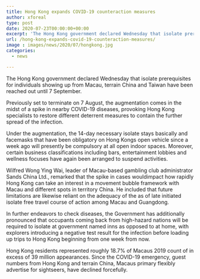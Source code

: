 ```yaml
---
title: Hong Kong expands COVID-19 counteraction measures
author: xforeal 
type: post
date: 2020-07-23T00:00:00+00:00
excerpt: 'The Hong Kong government declared Wednesday that isolate prerequisites for individuals showing up from Macau, terrain China and Taiwan have been reached out until 7 September '
url: /hong-kong-expands-covid-19-counteraction-measures/
image : images/news/2020/07/hongkong.jpg
categories:
  - news

---
```

The Hong Kong government declared Wednesday that isolate prerequisites for individuals showing up from Macau, terrain China and Taiwan have been reached out until 7 September. 

Previously set to terminate on 7 August, the augmentation comes in the midst of a spike in nearby COVID-19 diseases, provoking Hong Kong specialists to restore different deterrent measures to contain the further spread of the infection. 

Under the augmentation, the 14-day necessary isolate stays basically and facemasks that have been obligatory on Hong Kongs open vehicle since a week ago will presently be compulsory at all open indoor spaces. Moreover, certain business classifications including bars, entertainment lobbies and wellness focuses have again been arranged to suspend activities. 

Wilfred Wong Ying Wai, leader of Macau-based gambling club administrator Sands China Ltd., remarked that the spike in cases wouldimpact how rapidly Hong Kong can take an interest in a movement bubble framework with Macau and different spots in territory China. He included that future limitations are likewise reliant on the adequacy of the as of late initiated isolate free travel course of action among Macau and Guangdong. 

In further endeavors to check diseases, the Government has additionally pronounced that occupants coming back from high-hazard nations will be required to isolate at government named inns as opposed to at home, with explorers introducing a negative test result for the infection before loading up trips to Hong Kong beginning from one week from now. 

Hong Kong residents represented roughly 18.7&percnt; of Macaus 2019 count of in excess of 39 million appearances. Since the COVID-19 emergency, guest numbers from Hong Kong and terrain China, Macaus primary flexibly advertise for sightseers, have declined forcefully.